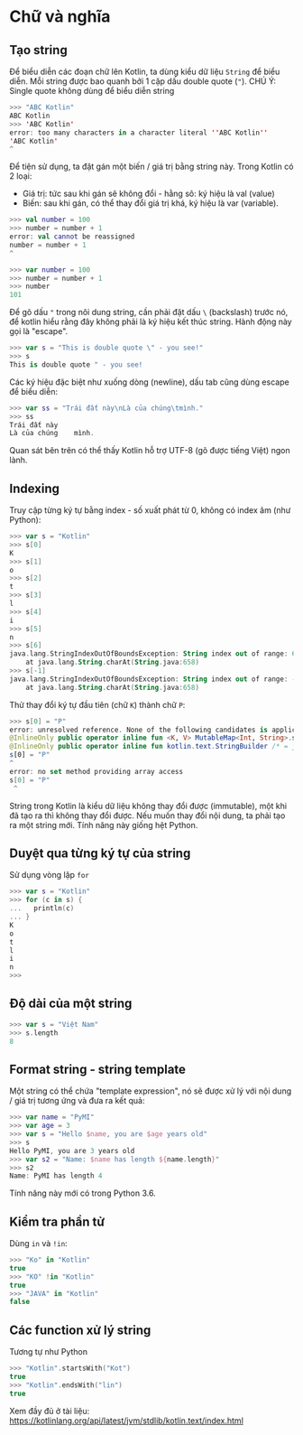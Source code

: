 # Chữ và nghĩa

## Tạo string

Để biểu diễn các đoạn chữ lên Kotlin, ta dùng kiểu dữ liệu `String` để biểu diễn. Mỗi string được bao quanh bởi 1 cặp dấu double quote (`"`). CHÚ Ý: Single quote không dùng để biểu diễn string

```kotlin
>>> "ABC Kotlin"
ABC Kotlin
>>> 'ABC Kotlin'
error: too many characters in a character literal ''ABC Kotlin''
'ABC Kotlin'
^
```

Để tiện sử dụng, ta đặt gán một biến / giá trị bằng string này. Trong Kotlin có 2 loại:
- Giá trị: tức sau khi gán sẽ không đổi - hằng sô: ký hiệu là val (value)
- Biến: sau khi gán, có thể thay đổi giá trị khá, ký hiệu là var (variable).

```kotlin
>>> val number = 100
>>> number = number + 1
error: val cannot be reassigned
number = number + 1
^

>>> var number = 100
>>> number = number + 1
>>> number
101

```

Để gõ dấu `"` trong nôi dung string, cần phải đặt dấu `\` (backslash) trước nó, để kotlin hiểu rằng đây không phải là ký hiệu kết thúc string. Hành động này gọi là "escape".

```kotlin
>>> var s = "This is double quote \" - you see!"
>>> s
This is double quote " - you see!

```

Các ký hiệu đặc biệt như xuống dòng (newline), dấu tab cũng dùng escape để biểu diễn:

```kotlin
>>> var ss = "Trái đất này\nLà của chúng\tmình."
>>> ss
Trái đất này
Là của chúng	mình.

```

Quan sát bên trên có thể thấy Kotlin hỗ trợ UTF-8 (gõ được tiếng Việt) ngon lành.


## Indexing

Truy cập từng ký tự bằng index - số xuất phát từ 0, không có index âm (như Python):

```kotlin
>>> var s = "Kotlin"
>>> s[0]
K
>>> s[1]
o
>>> s[2]
t
>>> s[3]
l
>>> s[4]
i
>>> s[5]
n
>>> s[6]
java.lang.StringIndexOutOfBoundsException: String index out of range: 6
	at java.lang.String.charAt(String.java:658)
>>> s[-1]
java.lang.StringIndexOutOfBoundsException: String index out of range: -1
	at java.lang.String.charAt(String.java:658)
```

Thử thay đổi ký tự đầu tiên (chữ `K`) thành chữ `P`:

```kotlin
>>> s[0] = "P"
error: unresolved reference. None of the following candidates is applicable because of receiver type mismatch:
@InlineOnly public operator inline fun <K, V> MutableMap<Int, String>.set(key: Int, value: String): Unit defined in kotlin.collections
@InlineOnly public operator inline fun kotlin.text.StringBuilder /* = java.lang.StringBuilder */.set(index: Int, value: Char): Unit defined in kotlin.text
s[0] = "P"
^
error: no set method providing array access
s[0] = "P"
 ^

```

String trong Kotlin là kiểu dữ liệu không thay đổi được (immutable), một khi đã tạo ra thì không thay đổi được. Nếu muốn thay đổi nội dung, ta phải tạo ra một string mới.
Tính năng này giống hệt Python.

## Duyệt qua từng ký tự của string
Sử dụng vòng lặp `for`

```kotlin
>>> var s = "Kotlin"
>>> for (c in s) {
...   println(c)
... }
K
o
t
l
i
n
>>>
```

## Độ dài của một string

```kotlin
>>> var s = "Việt Nam"
>>> s.length
8
```

## Format string - string template
Một string có thể chứa "template expression", nó sẽ được xử lý với nội dung / giá trị tương ứng và đưa ra kết quả:


```kotlin
>>> var name = "PyMI"
>>> var age = 3
>>> var s = "Hello $name, you are $age years old"
>>> s
Hello PyMI, you are 3 years old
>>> var s2 = "Name: $name has length ${name.length}"
>>> s2
Name: PyMI has length 4
```

Tính năng này mới có trong Python 3.6.


## Kiểm tra phần tử

Dùng `in` và `!in`:

```kotlin
>>> "Ko" in "Kotlin"
true
>>> "KO" !in "Kotlin"
true
>>> "JAVA" in "Kotlin"
false
```

## Các function xử lý string

Tương tự như Python

```kotlin
>>> "Kotlin".startsWith("Kot")
true
>>> "Kotlin".endsWith("lin")
true
```

Xem đầy đủ ở tài liệu: https://kotlinlang.org/api/latest/jvm/stdlib/kotlin.text/index.html
